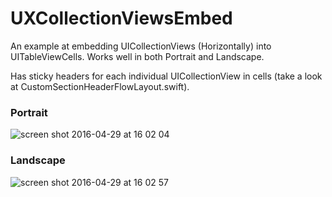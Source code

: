 # UXCollectionViewsEmbed
An example at embedding UICollectionViews (Horizontally) into UITableViewCells. Works well in both Portrait and Landscape.

Has sticky headers for each individual UICollectionView in cells (take a look at CustomSectionHeaderFlowLayout.swift).

### Portrait
![screen shot 2016-04-29 at 16 02 04](https://cloud.githubusercontent.com/assets/55974/14918357/be5b5306-0e23-11e6-9058-388fd5fa3616.png)

### Landscape
![screen shot 2016-04-29 at 16 02 57](https://cloud.githubusercontent.com/assets/55974/14918376/deb69458-0e23-11e6-8743-d64cfcebcd1a.png)
